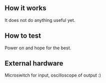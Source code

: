 <!---

This file is used to generate your project datasheet. Please fill in the information below and delete any unused
sections.

You can also include images in this folder and reference them in the markdown. Each image must be less than
512 kb in size, and the combined size of all images must be less than 1 MB.
-->

## How it works

It does not do anything useful yet.

## How to test

Power on and hope for the best.

## External hardware

Microswitch for input, oscilloscope of output :)
